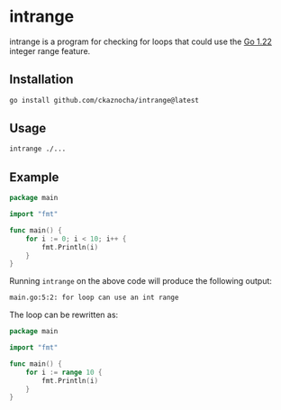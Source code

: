 # intrange

intrange is a program for checking for loops that could use the [Go 1.22](https://go.dev/ref/spec#Go_1.22) integer
range feature.

## Installation

```bash
go install github.com/ckaznocha/intrange@latest
```

## Usage

```bash
intrange ./...
```

## Example

```go
package main

import "fmt"

func main() {
    for i := 0; i < 10; i++ {
        fmt.Println(i)
    }
}
```

Running `intrange` on the above code will produce the following output:

```bash
main.go:5:2: for loop can use an int range
```

The loop can be rewritten as:

```go
package main

import "fmt"

func main() {
    for i := range 10 {
        fmt.Println(i)
    }
}
```
